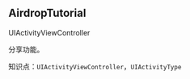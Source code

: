 AirdropTutorial
----

UIActivityViewController

分享功能。

知识点：`UIActivityViewController`，`UIActivityType`
